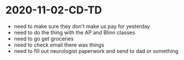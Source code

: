 # 2020-11-02-CD-TD
- need to make sure they don't make us pay for yesterday
- need to do the thing with the AP and Blinn classes
- need to go get groceries
- need to check email there was things
- need to fill out neurologist paperwork and send to dad or something
